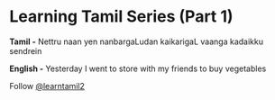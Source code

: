 # Learning Tamil Series (Part 1)

**Tamil -** Nettru naan yen nanbargaLudan kaikarigaL vaanga kadaikku sendrein

**English -** Yesterday I went to store with my friends to buy vegetables

Follow [@learntamil2](https://twitter.com/LearnTamil2)